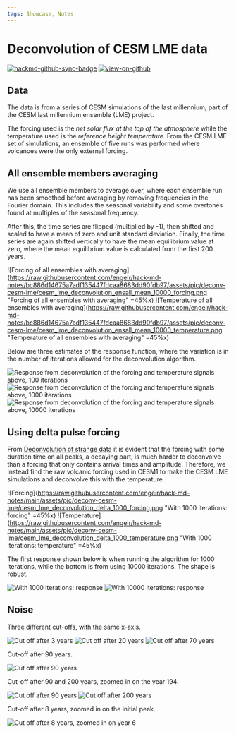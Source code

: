 ```yaml
---
tags: Showcase, Notes
---
```


# Deconvolution of CESM LME data

[![hackmd-github-sync-badge](https://hackmd.io/j4L-EIhRQqGdl5KmiIZ-_w/badge)](https://hackmd.io/@engeir/Sy1iHzrgs)
[![view-on-github](https://img.shields.io/badge/View%20on-GitHub-yellowgreen)](https://github.com/engeir/hack-md-notes/blob/main/cesm_lme_deconvolution.md)

## Data

The data is from a series of CESM simulations of the last millennium, part of the CESM
last millennium ensemble (LME) project.

The forcing used is the _net solar flux at the top of the atmosphere_ while the
temperature used is the _reference height temperature_. From the CESM LME set of
simulations, an ensemble of five runs was performed where volcanoes were the only
external forcing.

## All ensemble members averaging

We use all ensemble members to average over, where each ensemble run has been smoothed
before averaging by removing frequencies in the Fourier domain. This includes the
seasonal variability and some overtones found at multiples of the seasonal frequency.

After this, the time series are flipped (multiplied by -1), then shifted and scaled to
have a mean of zero and unit standard deviation. Finally, the time series are again
shifted vertically to have the mean equilibrium value at zero, where the mean
equilibrium value is calculated from the first 200 years.

![Forcing of all ensembles with
averaging](<https://raw.githubusercontent.com/engeir/hack-md-notes/bc886d14675a7adf135447fdcaa8683dd90fdb97/assets/pic/deconv-cesm-lme/cesm_lme_deconvolution_ensall_mean_10000_forcing.png>
"Forcing of all ensembles with averaging" =45%x)
![Temperature of all ensembles with
averaging](<https://raw.githubusercontent.com/engeir/hack-md-notes/bc886d14675a7adf135447fdcaa8683dd90fdb97/assets/pic/deconv-cesm-lme/cesm_lme_deconvolution_ensall_mean_10000_temperature.png>
"Temperature of all ensembles with averaging" =45%x)

Below are three estimates of the response function, where the variation is in the number
of iterations allowed for the deconvolution algorithm.

![Response from deconvolution of the forcing and temperature signals above, 100
iterations](https://raw.githubusercontent.com/engeir/hack-md-notes/bc886d14675a7adf135447fdcaa8683dd90fdb97/assets/pic/deconv-cesm-lme/cesm_lme_deconvolution_ensall_mean_100-respnse.png
"Response from deconvolution of the forcing and temperature signals above, 100
iterations")
![Response from deconvolution of the forcing and temperature signals above, 1000
iterations](https://raw.githubusercontent.com/engeir/hack-md-notes/bc886d14675a7adf135447fdcaa8683dd90fdb97/assets/pic/deconv-cesm-lme/cesm_lme_deconvolution_ensall_mean_1000-respnse.png
"Response from deconvolution of the forcing and temperature signals above, 1000
iterations")
![Response from deconvolution of the forcing and temperature signals above, 10000
iterations](https://raw.githubusercontent.com/engeir/hack-md-notes/bc886d14675a7adf135447fdcaa8683dd90fdb97/assets/pic/deconv-cesm-lme/cesm_lme_deconvolution_ensall_mean-10000_respnse.png
"Response from deconvolution of the forcing and temperature signals above, 10000
iterations")

## Using delta pulse forcing

From [Deconvolution of strange data](/FFrnfgKrRTmOC8BqAiVgEA) it is evident that the
forcing with some duration time on all peaks, a decaying part, is much harder to
deconvolve than a forcing that only contains arrival times and amplitude. Therefore, we
instead find the raw volcanic forcing used in CESM1 to make the CESM LME simulations and
deconvolve this with the temperature.

![Forcing](<https://raw.githubusercontent.com/engeir/hack-md-notes/main/assets/pic/deconv-cesm-lme/cesm_lme_deconvolution_delta_1000_forcing.png>
"With 1000 iterations: forcing" =45%x)
![Temperature](<https://raw.githubusercontent.com/engeir/hack-md-notes/main/assets/pic/deconv-cesm-lme/cesm_lme_deconvolution_delta_1000_temperature.png>
"With 1000 iterations: temperature" =45%x)

The first response shown below is when running the algorithm for 1000 iterations, while
the bottom is from using 10000 iterations. The shape is robust.

![With 1000 iterations:
response](https://raw.githubusercontent.com/engeir/hack-md-notes/main/assets/pic/deconv-cesm-lme/cesm_lme_deconvolution_delta_1000-respnse.png
"With 1000 iterations: response")
![With 10000 iterations:
response](https://raw.githubusercontent.com/engeir/hack-md-notes/main/assets/pic/deconv-cesm-lme/cesm_lme_deconvolution_delta_10000-respnse.png
"With 10000 iterations: response")

## Noise

Three different cut-offs, with the same x-axis.

![Cut off after 3
years](https://raw.githubusercontent.com/engeir/hack-md-notes/aaa8494525cd9b2e50ae76219b22a48f84611a10/assets/pic/deconv-cesm-lme/cesm-lme-cut3-iter50.png
"Cut off after 3 years") ![Cut off after 20
years](https://raw.githubusercontent.com/engeir/hack-md-notes/aaa8494525cd9b2e50ae76219b22a48f84611a10/assets/pic/deconv-cesm-lme/cesm-lme-cut20-iter50.png
"Cut off after 20 years") ![Cut off after 70
years](https://raw.githubusercontent.com/engeir/hack-md-notes/aaa8494525cd9b2e50ae76219b22a48f84611a10/assets/pic/deconv-cesm-lme/cesm-lme-cut70-iter50.png
"Cut off after 70 years")

Cut-off after 90 years.

![Cut off after 90
years](https://raw.githubusercontent.com/engeir/hack-md-notes/aaa8494525cd9b2e50ae76219b22a48f84611a10/assets/pic/deconv-cesm-lme/cesm-lme-cut90-iter50.png
"Cut off after 90 years")

Cut-off after 90 and 200 years, zoomed in on the year 194.

![Cut off after 90
years](https://raw.githubusercontent.com/engeir/hack-md-notes/aaa8494525cd9b2e50ae76219b22a48f84611a10/assets/pic/deconv-cesm-lme/cesm-lme-cut90-iter50-example194.png
"Cut off after 90 years") ![Cut off after 200
years](https://raw.githubusercontent.com/engeir/hack-md-notes/aaa8494525cd9b2e50ae76219b22a48f84611a10/assets/pic/deconv-cesm-lme/cesm-lme-cut200-iter50-example194.png
"Cut off after 200 years")

Cut-off after 8 years, zoomed in on the initial peak.

![Cut off after 8 years, zoomed in on year
6](https://raw.githubusercontent.com/engeir/hack-md-notes/aaa8494525cd9b2e50ae76219b22a48f84611a10/assets/pic/deconv-cesm-lme/cesm-lme-cut8-iter50-example6.png
"Cut off after 8 years, zoomed in on year 6")
